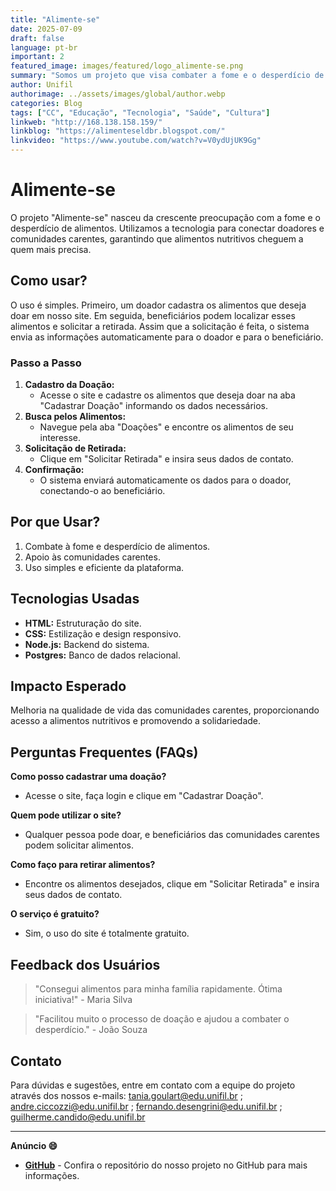 ```yaml
---
title: "Alimente-se"
date: 2025-07-09
draft: false
language: pt-br
important: 2
featured_image: images/featured/logo_alimente-se.png
summary: "Somos um projeto que visa combater a fome e o desperdício de alimentos, conectando doadores a comunidades carentes."
author: Unifil
authorimage: ../assets/images/global/author.webp
categories: Blog
tags: ["CC", "Educação", "Tecnologia", "Saúde", "Cultura"]
linkweb: "http://168.138.158.159/"
linkblog: "https://alimenteseldbr.blogspot.com/"
linkvideo: "https://www.youtube.com/watch?v=V0ydUjUK9Gg"
---
```


# Alimente-se

O projeto "Alimente-se" nasceu da crescente preocupação com a fome e o desperdício de alimentos. Utilizamos a tecnologia para conectar doadores e comunidades carentes, garantindo que alimentos nutritivos cheguem a quem mais precisa.

## Como usar?

O uso é simples. Primeiro, um doador cadastra os alimentos que deseja doar em nosso site. Em seguida, beneficiários podem localizar esses alimentos e solicitar a retirada. Assim que a solicitação é feita, o sistema envia as informações automaticamente para o doador e para o beneficiário.

### Passo a Passo

1. **Cadastro da Doação:**
   - Acesse o site e cadastre os alimentos que deseja doar na aba "Cadastrar Doação" informando os dados necessários.
2. **Busca pelos Alimentos:**
   - Navegue pela aba "Doações" e encontre os alimentos de seu interesse.
3. **Solicitação de Retirada:**
   - Clique em "Solicitar Retirada" e insira seus dados de contato.
4. **Confirmação:**
   - O sistema enviará automaticamente os dados para o doador, conectando-o ao beneficiário.

## Por que Usar?

1. Combate à fome e desperdício de alimentos.
2. Apoio às comunidades carentes.
3. Uso simples e eficiente da plataforma.

## Tecnologias Usadas

- **HTML:** Estruturação do site.
- **CSS:** Estilização e design responsivo.
- **Node.js:** Backend do sistema.
- **Postgres:** Banco de dados relacional.

## Impacto Esperado

Melhoria na qualidade de vida das comunidades carentes, proporcionando acesso a alimentos nutritivos e promovendo a solidariedade.

## Perguntas Frequentes (FAQs)

**Como posso cadastrar uma doação?**
- Acesse o site, faça login e clique em "Cadastrar Doação".

**Quem pode utilizar o site?**
- Qualquer pessoa pode doar, e beneficiários das comunidades carentes podem solicitar alimentos.

**Como faço para retirar alimentos?**
- Encontre os alimentos desejados, clique em "Solicitar Retirada" e insira seus dados de contato.

**O serviço é gratuito?**
- Sim, o uso do site é totalmente gratuito.

## Feedback dos Usuários

> "Consegui alimentos para minha família rapidamente. Ótima iniciativa!" - Maria Silva

> "Facilitou muito o processo de doação e ajudou a combater o desperdício." - João Souza

## Contato

Para dúvidas e sugestões, entre em contato com a equipe do projeto através dos nossos e-mails: tania.goulart@edu.unifil.br ; andre.ciccozzi@edu.unifil.br ; fernando.desengrini@edu.unifil.br ; guilherme.candido@edu.unifil.br

---

__Anúncio :smile:__

- __[GitHub](https://github.com/GuilhermeFerrazC/Alimente-se)__ - Confira o repositório do nosso projeto no GitHub para mais informações.
